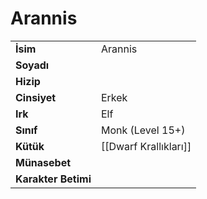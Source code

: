 # Arannis   
|  |  |  
|---|---|  
| **İsim** | Arannis |  
| **Soyadı** |  |  
| **Hizip** |  |  
| **Cinsiyet** | Erkek |  
| **Irk** | Elf |  
| **Sınıf** | Monk (Level 15+) |  
| **Kütük** | [[Dwarf Krallıkları]] |  
| **Münasebet** |  |  
| **Karakter Betimi** |  |  
